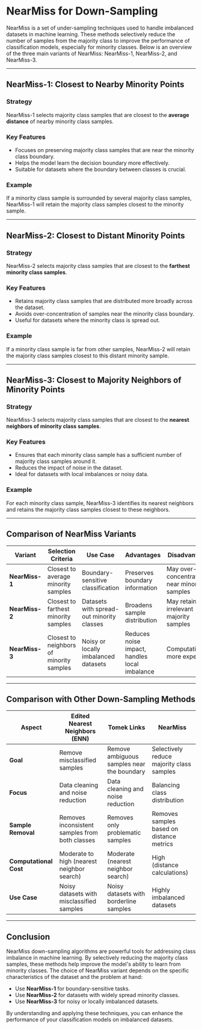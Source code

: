 # NearMiss for Down-Sampling

NearMiss is a set of under-sampling techniques used to handle imbalanced datasets in machine learning. These methods selectively reduce the number of samples from the majority class to improve the performance of classification models, especially for minority classes. Below is an overview of the three main variants of NearMiss: NearMiss-1, NearMiss-2, and NearMiss-3.

---

## NearMiss-1: Closest to Nearby Minority Points

### Strategy
NearMiss-1 selects majority class samples that are closest to the **average distance** of nearby minority class samples.

### Key Features
- Focuses on preserving majority class samples that are near the minority class boundary.
- Helps the model learn the decision boundary more effectively.
- Suitable for datasets where the boundary between classes is crucial.

### Example
If a minority class sample is surrounded by several majority class samples, NearMiss-1 will retain the majority class samples closest to the minority sample.

---

## NearMiss-2: Closest to Distant Minority Points

### Strategy
NearMiss-2 selects majority class samples that are closest to the **farthest minority class samples**.

### Key Features
- Retains majority class samples that are distributed more broadly across the dataset.
- Avoids over-concentration of samples near the minority class boundary.
- Useful for datasets where the minority class is spread out.

### Example
If a minority class sample is far from other samples, NearMiss-2 will retain the majority class samples closest to this distant minority sample.

---

## NearMiss-3: Closest to Majority Neighbors of Minority Points

### Strategy
NearMiss-3 selects majority class samples that are closest to the **nearest neighbors of minority class samples**.

### Key Features
- Ensures that each minority class sample has a sufficient number of majority class samples around it.
- Reduces the impact of noise in the dataset.
- Ideal for datasets with local imbalances or noisy data.

### Example
For each minority class sample, NearMiss-3 identifies its nearest neighbors and retains the majority class samples closest to these neighbors.

---

## Comparison of NearMiss Variants

| **Variant**   | **Selection Criteria**                          | **Use Case**                              | **Advantages**                              | **Disadvantages**                          |
|---------------|------------------------------------------------|-------------------------------------------|---------------------------------------------|--------------------------------------------|
| **NearMiss-1**| Closest to average minority samples            | Boundary-sensitive classification         | Preserves boundary information              | May over-concentrate near minority samples |
| **NearMiss-2**| Closest to farthest minority samples           | Datasets with spread-out minority classes | Broadens sample distribution                | May retain irrelevant majority samples     |
| **NearMiss-3**| Closest to neighbors of minority samples       | Noisy or locally imbalanced datasets      | Reduces noise impact, handles local imbalance| Computationally more expensive             |

---

## Comparison with Other Down-Sampling Methods

| **Aspect**          | **Edited Nearest Neighbors (ENN)**          | **Tomek Links**                              | **NearMiss**                              |
|----------------------|---------------------------------------------|---------------------------------------------|-------------------------------------------|
| **Goal**            | Remove misclassified samples                | Remove ambiguous samples near the boundary  | Selectively reduce majority class samples |
| **Focus**           | Data cleaning and noise reduction           | Data cleaning and noise reduction           | Balancing class distribution              |
| **Sample Removal**  | Removes inconsistent samples from both classes | Removes only problematic samples            | Removes samples based on distance metrics |
| **Computational Cost** | Moderate to high (nearest neighbor search) | Moderate (nearest neighbor search)          | High (distance calculations)              |
| **Use Case**        | Noisy datasets with misclassified samples   | Noisy datasets with borderline samples      | Highly imbalanced datasets                |

---

## Conclusion

NearMiss down-sampling algorithms are powerful tools for addressing class imbalance in machine learning. By selectively reducing the majority class samples, these methods help improve the model's ability to learn from minority classes. The choice of NearMiss variant depends on the specific characteristics of the dataset and the problem at hand:

- Use **NearMiss-1** for boundary-sensitive tasks.
- Use **NearMiss-2** for datasets with widely spread minority classes.
- Use **NearMiss-3** for noisy or locally imbalanced datasets.

By understanding and applying these techniques, you can enhance the performance of your classification models on imbalanced datasets.